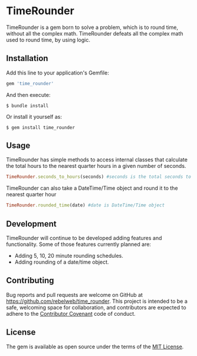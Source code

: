 # TimeRounder

TimeRounder is a gem born to solve a problem, which is to round time, without all the complex math. TimeRounder defeats all the complex math used to round time, by using logic.

## Installation

Add this line to your application's Gemfile:

```ruby
gem 'time_rounder'
```

And then execute:

    $ bundle install

Or install it yourself as:

    $ gem install time_rounder

## Usage

TimeRounder has simple methods to access internal classes that calculate the total hours to the nearest quarter hours in a given number of seconds.

```ruby
TimeRounder.seconds_to_hours(seconds) #seconds is the total seconds to be rounded into quarter hours
```

TimeRounder can also take a DateTime/Time object and round it to the nearest quarter hour

```ruby
TimeRounder.rounded_time(date) #date is DateTime/Time object
```

## Development

TimeRounder will continue to be developed adding features and functionality. Some of those features currently planned are:

- Adding 5, 10, 20 minute rounding schedules.
- Adding rounding of a date/time object.

## Contributing

Bug reports and pull requests are welcome on GitHub at https://github.com/rebelweb/time_rounder. This project is intended to be a safe, welcoming space for collaboration, and contributors are expected to adhere to the [Contributor Covenant](contributor-covenant.org) code of conduct.


## License

The gem is available as open source under the terms of the [MIT License](http://opensource.org/licenses/MIT).
